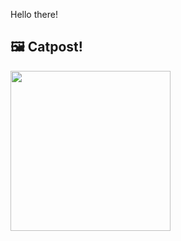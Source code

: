 Hello there!



## 🖼️ Catpost!

<sub>
    <img src="https://cdn2.thecatapi.com/images/1e4.jpg" height="256">
</sub>

